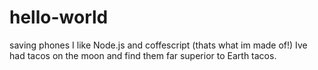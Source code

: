 # hello-world
saving phones
I like Node.js and coffescript (thats what im made of!)
Ive had tacos on the moon and find them far superior to Earth tacos.
